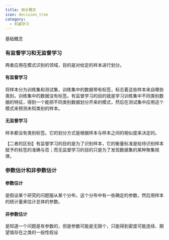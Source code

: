 ```yaml
---
title: 相关概念
icon: decision_tree
category: 
  - 机器学习
---
```


基础概念

<!-- more -->

### 有监督学习和无监督学习

两者应用在模式识别的领域，目的是对给定的样本进行划分。

#### 有监督学习

​		将样本分为训练集和测试集，训练集中的数据带有标签，标志着这些样本来自哪些类别，训练集中的数据没有标签。有监督学习的目的就是学习训练集中不同类别数据的特征，得到一个能把不同类别数据划分开来的模式，然后在测试集中应用这个模式来预测未知类别的样本。

#### 无监督学习

​		样本都没有类别标签。它的划分方式是根据样本与样本之间的相似度来决定的。



【二者的区别】有监督学习的目的是为了识别样本，它的衡量标准是给待识别样本赋予的标签的准确与否；而无监督学习的目的只是为了发现数据集的某种聚集规律。



### 参数估计和非参数估计

#### 参数估计

​		是假设某个研究的问题服从某个分布，这个分布中有一些确定的参数，然后用样本的统计量来估计总体的参数。



#### 非参数估计

​		是知道一个问题是有参数的，但是参数可能是无限个，只能得到密度可能连续、期望值存在之类的一般性假设













































